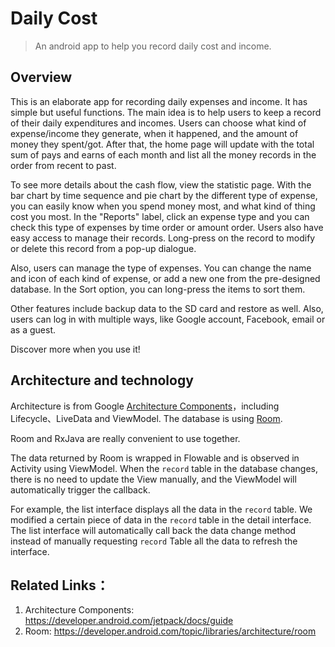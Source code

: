 # Daily Cost

>An android app to help you record daily cost and income.

## Overview

This is an elaborate app for recording daily expenses and income. It has simple but useful functions. The main idea is to help users to keep a record of their daily expenditures and incomes. Users can choose what kind of expense/income they generate, when it happened, and the amount of money they spent/got. After that, the home page will update with the total sum of pays and earns of each month and list all the money records in the order from recent to past. 

To see more details about the cash flow, view the statistic page. With the bar chart by time sequence and pie chart by the different type of expense, you can easily know when you spend money most, and what kind of thing cost you most. In the "Reports" label, click an expense type and you can check this type of expenses by time order or amount order. Users also have easy access to manage their records. Long-press on the record to modify or delete this record from a pop-up dialogue. 

Also, users can manage the type of expenses. You can change the name and icon of each kind of expense, or add a new one from the pre-designed database. In the Sort option, you can long-press the items to sort them.

Other features include backup data to the SD card and restore as well. Also, users can log in with multiple ways, like Google account, Facebook, email or as a guest. 

Discover more when you use it!


## Architecture and technology

Architecture is from Google [Architecture Components](https://developer.android.com/jetpack/docs/guide)，including Lifecycle、LiveData and ViewModel. The database is using [Room](https://developer.android.com/topic/libraries/architecture/room).

Room and RxJava are really convenient to use together.

The data returned by Room is wrapped in Flowable and is observed in Activity using ViewModel. When the `record` table in the database changes, there is no need to update the View manually, and the ViewModel will automatically trigger the callback.

For example, the list interface displays all the data in the `record` table. We modified a certain piece of data in the `record` table in the detail interface. The list interface will automatically call back the data change method instead of manually requesting `record` Table all the data to refresh the interface.


## Related Links：

1. Architecture Components: https://developer.android.com/jetpack/docs/guide
2. Room: https://developer.android.com/topic/libraries/architecture/room